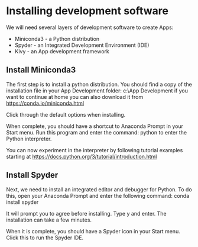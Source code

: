 # Installing development software
We will need several layers of development software to create Apps:
* Miniconda3 - a Python distribution
* Spyder - an Integrated Development Environment (IDE)
* Kivy - an App development framework

## Install Miniconda3
The first step is to install a python distribution. You should find a copy of the installation file in your App Development folder:
  c:\App Development
if you want to continue at home you can also download it from https://conda.io/miniconda.html

Click through the default options when installing.

When complete, you should have a shortcut to Anaconda Prompt in your Start menu. Run this program and enter the command:
  python
to enter the Python interpreter.

You can now experiment in the interpreter by following tutorial examples starting at https://docs.python.org/3/tutorial/introduction.html

## Install Spyder
Next, we need to install an integrated editor and debugger for Python. To do this, open your Anaconda Prompt and enter the following command:
  conda install spyder
  
It will prompt you to agree before installing. Type y and enter. The installation can take a few minutes.

When it is complete, you should have a Spyder icon in your Start menu. Click this to run the Spyder IDE.
